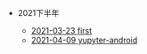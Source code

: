 - 2021下半年

  - [2021-03-23 first](posts\2021\2021first.md)
  - [2021-04-09 yupyter-android](posts\2021\jupyter-android.md)